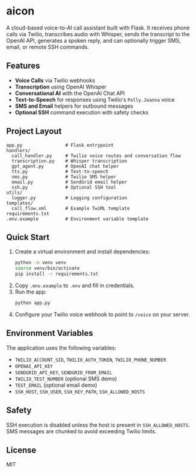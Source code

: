 # aicon

A cloud-based voice-to-AI call assistant built with Flask. It receives phone calls via Twilio, transcribes audio with Whisper, sends the transcript to the OpenAI API, generates a spoken reply, and can optionally trigger SMS, email, or remote SSH commands.

## Features
- **Voice Calls** via Twilio webhooks
- **Transcription** using OpenAI Whisper
- **Conversational AI** with the OpenAI Chat API
- **Text‑to‑Speech** for responses using Twilio's `Polly.Joanna` voice
- **SMS and Email** helpers for outbound messages
- **Optional SSH** command execution with safety checks

## Project Layout
```
app.py                # Flask entrypoint
handlers/
  call_handler.py     # Twilio voice routes and conversation flow
  transcription.py    # Whisper transcription
  gpt_agent.py        # OpenAI chat helper
  tts.py              # Text-to-speech
  sms.py              # Twilio SMS helper
  email.py            # SendGrid email helper
  ssh.py              # Optional SSH tool
utils/
  logger.py           # Logging configuration
templates/
  call_flow.xml       # Example TwiML template
requirements.txt
.env.example          # Environment variable template
```

## Quick Start
1. Create a virtual environment and install dependencies:
   ```bash
   python -m venv venv
   source venv/bin/activate
   pip install -r requirements.txt
   ```
2. Copy `.env.example` to `.env` and fill in credentials.
3. Run the app:
   ```bash
   python app.py
   ```
4. Configure your Twilio voice webhook to point to `/voice` on your server.

## Environment Variables
The application uses the following variables:
- `TWILIO_ACCOUNT_SID`, `TWILIO_AUTH_TOKEN`, `TWILIO_PHONE_NUMBER`
- `OPENAI_API_KEY`
- `SENDGRID_API_KEY`, `SENDGRID_FROM_EMAIL`
- `TWILIO_TEST_NUMBER` (optional SMS demo)
- `TEST_EMAIL` (optional email demo)
- `SSH_HOST`, `SSH_USER`, `SSH_KEY_PATH`, `SSH_ALLOWED_HOSTS`

## Safety
SSH execution is disabled unless the host is present in `SSH_ALLOWED_HOSTS`. SMS messages are chunked to avoid exceeding Twilio limits.

## License
MIT
